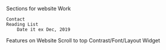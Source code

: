 Sections for website
    Work
    
    Contact
    Reading List
        Date it ex Dec, 2019

Features on Website
    Scroll to top
    Contrast/Font/Layout Widget


